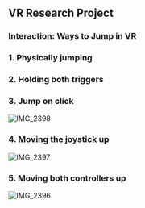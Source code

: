 ## VR Research Project

### Interaction: Ways to Jump in VR

### 1. Physically jumping
### 2. Holding both triggers
### 3. Jump on click
![IMG_2398](https://github.com/user-attachments/assets/b6dc0de3-e6c6-4b3f-890b-9dcd6f1ecb37)


### 4. Moving the joystick up
![IMG_2397](https://github.com/user-attachments/assets/d0242d10-3fb3-442c-9346-6c4892d359c3)

### 5. Moving both controllers up

![IMG_2396](https://github.com/user-attachments/assets/4a3b17e2-c59b-4b49-9231-6c519346b43d)

